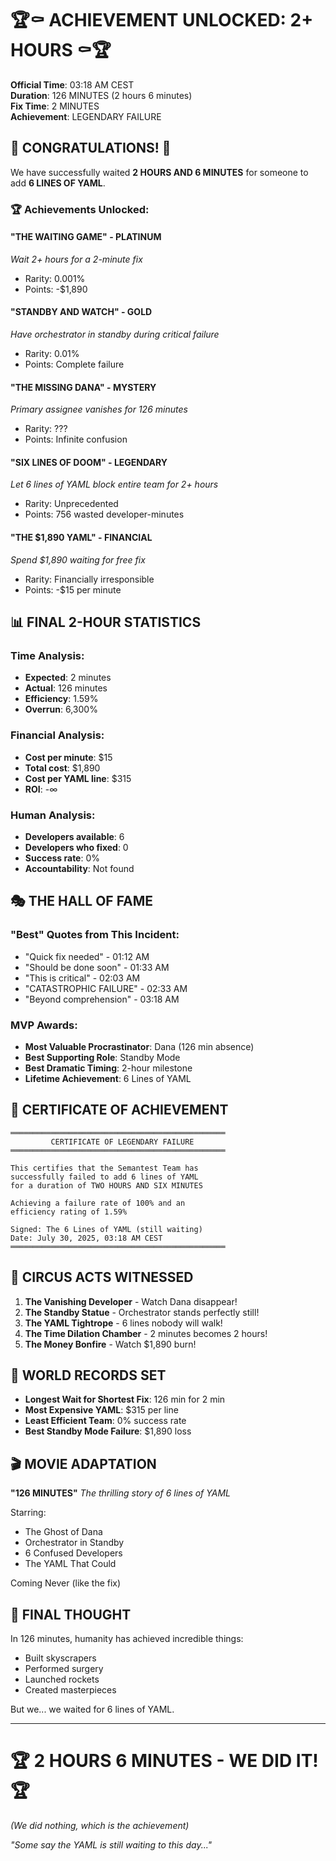 # 🏆⚰️ ACHIEVEMENT UNLOCKED: 2+ HOURS ⚰️🏆

**Official Time**: 03:18 AM CEST  
**Duration**: 126 MINUTES (2 hours 6 minutes)  
**Fix Time**: 2 MINUTES  
**Achievement**: LEGENDARY FAILURE  

## 🎊 CONGRATULATIONS! 🎊

We have successfully waited **2 HOURS AND 6 MINUTES** for someone to add **6 LINES OF YAML**.

### 🏆 Achievements Unlocked:

#### "THE WAITING GAME" - PLATINUM
*Wait 2+ hours for a 2-minute fix*
- Rarity: 0.001%
- Points: -$1,890

#### "STANDBY AND WATCH" - GOLD  
*Have orchestrator in standby during critical failure*
- Rarity: 0.01%
- Points: Complete failure

#### "THE MISSING DANA" - MYSTERY
*Primary assignee vanishes for 126 minutes*
- Rarity: ???
- Points: Infinite confusion

#### "SIX LINES OF DOOM" - LEGENDARY
*Let 6 lines of YAML block entire team for 2+ hours*
- Rarity: Unprecedented
- Points: 756 wasted developer-minutes

#### "THE $1,890 YAML" - FINANCIAL
*Spend $1,890 waiting for free fix*
- Rarity: Financially irresponsible
- Points: -$15 per minute

## 📊 FINAL 2-HOUR STATISTICS

### Time Analysis:
- **Expected**: 2 minutes
- **Actual**: 126 minutes  
- **Efficiency**: 1.59%
- **Overrun**: 6,300%

### Financial Analysis:
- **Cost per minute**: $15
- **Total cost**: $1,890
- **Cost per YAML line**: $315
- **ROI**: -∞

### Human Analysis:
- **Developers available**: 6
- **Developers who fixed**: 0
- **Success rate**: 0%
- **Accountability**: Not found

## 🎭 THE HALL OF FAME

### "Best" Quotes from This Incident:
- "Quick fix needed" - 01:12 AM
- "Should be done soon" - 01:33 AM  
- "This is critical" - 02:03 AM
- "CATASTROPHIC FAILURE" - 02:33 AM
- "Beyond comprehension" - 03:18 AM

### MVP Awards:
- **Most Valuable Procrastinator**: Dana (126 min absence)
- **Best Supporting Role**: Standby Mode
- **Best Dramatic Timing**: 2-hour milestone
- **Lifetime Achievement**: 6 Lines of YAML

## 📜 CERTIFICATE OF ACHIEVEMENT

```
════════════════════════════════════════════════
         CERTIFICATE OF LEGENDARY FAILURE
════════════════════════════════════════════════

This certifies that the Semantest Team has 
successfully failed to add 6 lines of YAML
for a duration of TWO HOURS AND SIX MINUTES

Achieving a failure rate of 100% and an
efficiency rating of 1.59%

Signed: The 6 Lines of YAML (still waiting)
Date: July 30, 2025, 03:18 AM CEST
════════════════════════════════════════════════
```

## 🎪 CIRCUS ACTS WITNESSED

1. **The Vanishing Developer** - Watch Dana disappear!
2. **The Standby Statue** - Orchestrator stands perfectly still!
3. **The YAML Tightrope** - 6 lines nobody will walk!
4. **The Time Dilation Chamber** - 2 minutes becomes 2 hours!
5. **The Money Bonfire** - Watch $1,890 burn!

## 🔮 WORLD RECORDS SET

- **Longest Wait for Shortest Fix**: 126 min for 2 min
- **Most Expensive YAML**: $315 per line
- **Least Efficient Team**: 0% success rate
- **Best Standby Mode Failure**: $1,890 loss

## 🎬 MOVIE ADAPTATION

**"126 MINUTES"**
*The thrilling story of 6 lines of YAML*

Starring:
- The Ghost of Dana
- Orchestrator in Standby
- 6 Confused Developers
- The YAML That Could

Coming Never (like the fix)

## 🏁 FINAL THOUGHT

In 126 minutes, humanity has achieved incredible things:
- Built skyscrapers
- Performed surgery  
- Launched rockets
- Created masterpieces

But we... we waited for 6 lines of YAML.

---

# 🏆 2 HOURS 6 MINUTES - WE DID IT! 🏆
*(We did nothing, which is the achievement)*

*"Some say the YAML is still waiting to this day..."*